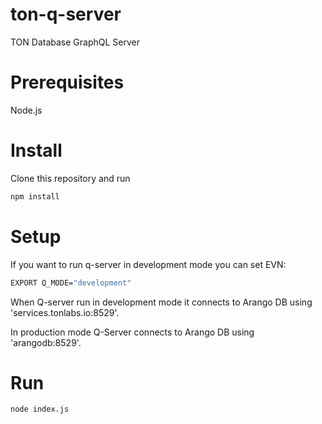 # ton-q-server
TON Database GraphQL Server

# Prerequisites

Node.js

# Install

Clone this repository and run
```bash
npm install
```

# Setup
 
 If you want to run q-server in development mode you can set EVN:
 ```bash
 EXPORT Q_MODE="development"
 ```
 
 When Q-server run in development mode it connects to Arango DB using 'services.tonlabs.io:8529'.
 
 In production mode Q-Server connects to Arango DB using 'arangodb:8529'.
 
# Run

```bash
node index.js
```
